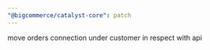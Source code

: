 ```yaml
---
"@bigcommerce/catalyst-core": patch
---
```


move orders connection under customer in respect with api
